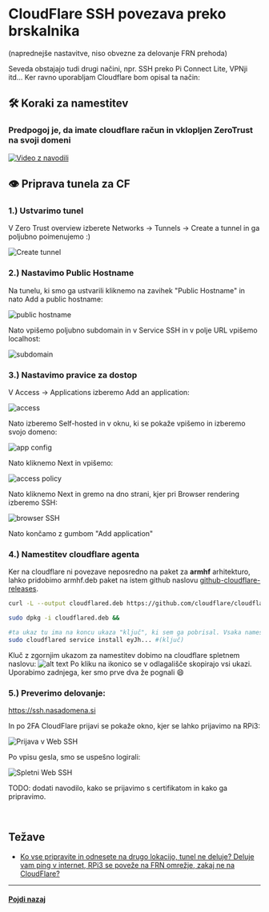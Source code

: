 # CloudFlare SSH povezava preko brskalnika

(naprednejše nastavitve, niso obvezne za delovanje FRN prehoda)

Seveda obstajajo tudi drugi načini, npr. SSH preko Pi Connect Lite, VPNji itd...
Ker ravno uporabljam Cloudflare bom opisal ta način:

## 🛠️ Koraki za namestitev

### Predpogoj je, da imate cloudflare račun in vklopljen ZeroTrust na svoji domeni

[![Video z navodili](https://img.youtube.com/vi/xRlM71fCdbY/0.jpg)](https://www.youtube.com/watch?v=xRlM71fCdbY)

## 👁️ Priprava tunela za CF

### 1.) Ustvarimo tunel
V Zero Trust overview izberete Networks -> Tunnels -> Create a tunnel in ga poljubno poimenujemo :)

![Create tunnel](../img/image-create-tunnel.png)

### 2.) Nastavimo Public Hostname

Na tunelu, ki smo ga ustvarili kliknemo na zavihek "Public Hostname" in nato Add a public hostname:

![public hostname](../img/image-public-hostname.png)

Nato vpišemo poljubno subdomain in v Service SSH in v polje URL vpišemo localhost:

![subdomain](../img/image-subdomain.png)

### 3.) Nastavimo pravice za dostop
V Access -> Applications izberemo Add an application:

![access](../img/image-access.png)

Nato izberemo Self-hosted in v oknu, ki se pokaže vpišemo in izberemo svojo domeno:

![app config](../img/image-application-config.png)

Nato kliknemo Next in vpišemo:

![access policy](../img/image-access-policy.png)

Nato kliknemo Next in gremo na dno strani, kjer pri Browser rendering izberemo SSH:

![browser SSH](../img/image-access-browser-rendering.png)

Nato končamo z gumbom "Add application"

### 4.) Namestitev cloudflare agenta

Ker na cloudflare ni povezave neposredno na paket za **armhf** arhitekturo, lahko pridobimo armhf.deb paket na istem github naslovu [github-cloudflare-releases](https://github.com/cloudflare/cloudflared/releases).

```bash
curl -L --output cloudflared.deb https://github.com/cloudflare/cloudflared/releases/latest/download/cloudflared-linux-armhf.deb && 

sudo dpkg -i cloudflared.deb && 

#ta ukaz tu ima na koncu ukaza "ključ", ki sem ga pobrisal. Vsaka namestitev ima svoj ključ in seveda boste vi dobili svoj ključ na cloudflare :)
sudo cloudflared service install eyJh... #(ključ)
```

Kluč z zgornjim ukazom za namestitev dobimo na cloudflare spletnem naslovu:
![alt text](../img/image-kljuc.png)
Po kliku na ikonico se v odlagališče skopirajo vsi ukazi. Uporabimo zadnjega, ker smo prve dva že pognali :smile:

### 5.) Preverimo delovanje:

https://ssh.nasadomena.si

In po 2FA CloudFlare prijavi se pokaže okno, kjer se lahko prijavimo na RPi3:

![Prijava v Web SSH](../img/image-prijava.png)

Po vpisu gesla, smo se uspešno logirali:

![Spletni Web SSH](../img/image-ssh-prijava-OK.png)

TODO: dodati navodilo, kako se prijavimo s certifikatom in kako ga pripravimo.

<br>

## Težave

- [Ko vse pripravite in odnesete na drugo lokacijo, tunel ne deluje? Deluje vam ping v internet, RPi3 se poveže na FRN omrežje, zakaj ne na CloudFlare?](CloudFlare-help.md) 

<hr>

#### [Pojdi nazaj](RPi3-glavna-navodila.md)